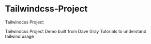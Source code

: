 # Tailwindcss-Project
Tailwindcss Project

Tailwindcss Project Demo built from Dave Gray Tutorials to understand tailwind usage
